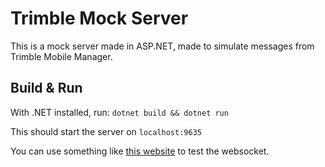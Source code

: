 # Trimble Mock Server

This is a mock server made in ASP.NET, made to simulate messages from Trimble Mobile Manager.

## Build & Run
With .NET installed, run:
```dotnet build && dotnet run```

This should start the server on `localhost:9635`

You can use something like [this website](https://piehost.com/websocket-tester) to test the websocket.